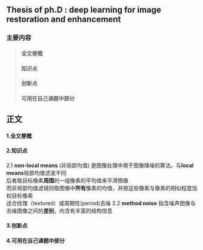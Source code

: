 ## Thesis of ph.D : deep learning for image restoration and enhancement
### 主要内容
> #### 全文梗概
> #### 知识点
> #### 创新点
> #### 可用在自己课题中部分
## 正文
#### 1.全文梗概

#### 2.知识点
2.1 **non-local means** (非局部均值)
是图像处理中用于图像降噪的算法。与**local means**局部均值滤波不同  
后者取目标像素**周围**的一组像素的平均值来平滑图像  
而非局部均值滤镜则取图像中**所有**像素的均值，并按这些像素与像素的相似程度加权目标像素  
适合纹理（textured）或周期性(period)去噪
2.2 **method noise**
指含噪声图像与去噪图像之间的**差别**，内含有丰富的结构信息  





#### 3.创新点

#### 4.可用在自己课题中部分
